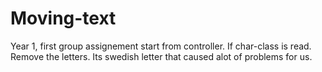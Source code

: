 # Moving-text
Year 1, first group assignement start from controller. If char-class is read. Remove the letters.
Its swedish letter that caused alot of problems for us.
